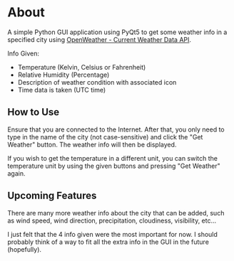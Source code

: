 # About

A simple Python GUI application using PyQt5 to get some weather info in a specified city using [OpenWeather - Current Weather Data API](https://openweathermap.org/). 

Info Given:
- Temperature (Kelvin, Celsius or Fahrenheit)
- Relative Humidity (Percentage)
- Description of weather condition with associated icon
- Time data is taken (UTC time)

## How to Use

Ensure that you are connected to the Internet. After that, you only need to type in the name of the city (not case-sensitive) and click the "Get Weather" button. The weather info will then be displayed. 

If you wish to get the temperature in a different unit, you can switch the temperature unit by using the given buttons and pressing "Get Weather" again.

## Upcoming Features

There are many more weather info about the city that can be added, such as wind speed, wind direction, precipitation, cloudiness, visibility, etc...

I just felt that the 4 info given were the most important for now. I should probably think of a way to fit all the extra info in the GUI in the future (hopefully).
